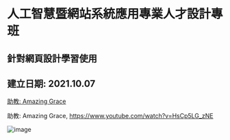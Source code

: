 # 人工智慧暨網站系統應用專業人才設計專班

## 針對網頁設計學習使用 

## 建立日期: 2021.10.07

[助教: Amazing Grace](https://www.youtube.com/watch?v=HsCp5LG_zNE)

助教: Amazing Grace, https://www.youtube.com/watch?v=HsCp5LG_zNE

![image](https://user-images.githubusercontent.com/89304181/136227648-dc95e9ee-7076-4dab-a2c3-1705994421d0.png)
